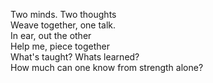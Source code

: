 Two minds. Two thoughts  
Weave together, one talk.  
In ear, out the other  
Help me, piece together   
What's taught? Whats learned?  
How much can one know from strength alone?  